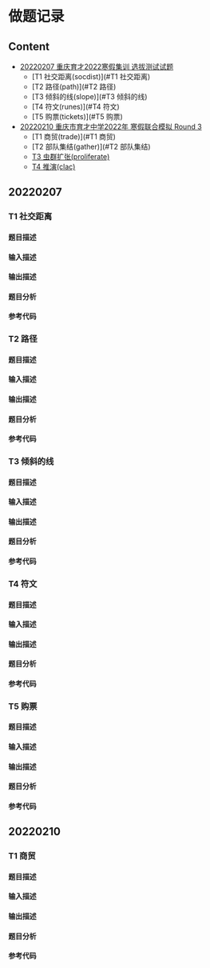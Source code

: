 # 做题记录

## Content

- [20220207 重庆育才2022寒假集训 选拔测试试题](#20220207)
	- [T1 社交距离(socdist)](#T1 社交距离)
	- [T2 路径(path)](#T2 路径)
	- [T3 倾斜的线(slope)](#T3 倾斜的线)
	- [T4 符文(runes)](#T4 符文)
	- [T5 购票(tickets)](#T5 购票)
- [20220210 重庆市育才中学2022年 寒假联合模拟 Round 3](#20220210)
	- [T1 商贸(trade)](#T1 商贸)
	- [T2 部队集结(gather)](#T2 部队集结)
	- [T3 虫群扩张(proliferate)]()
	- [T4 推演(clac)]()
	
## 20220207 

### T1 社交距离

#### 题目描述

#### 输入描述

#### 输出描述

#### 题目分析

#### 参考代码

### T2 路径

#### 题目描述

#### 输入描述

#### 输出描述

#### 题目分析

#### 参考代码

### T3 倾斜的线

#### 题目描述

#### 输入描述

#### 输出描述

#### 题目分析

#### 参考代码

### T4 符文

#### 题目描述

#### 输入描述

#### 输出描述

#### 题目分析

#### 参考代码

### T5 购票

#### 题目描述

#### 输入描述

#### 输出描述

#### 题目分析

#### 参考代码

## 20220210

### T1 商贸

#### 题目描述

#### 输入描述

#### 输出描述

#### 题目分析

#### 参考代码
